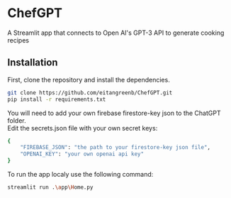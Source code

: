 # ChefGPT
A Streamlit app that connects to Open AI's GPT-3 API to generate cooking recipes

## Installation

First, clone the repository and install the dependencies.

```bash
git clone https://github.com/eitangreenb/ChefGPT.git
pip install -r requirements.txt
```

You will need to add your own firebase firestore-key json to the ChatGPT folder.<br>
Edit the secrets.json file with your own secret keys:
```bash
{
    "FIREBASE_JSON": "the path to your firestore-key json file",
    "OPENAI_KEY": "your own openai api key"
}
```

To run the app localy use the following command:
```bash
streamlit run .\app\Home.py
```
